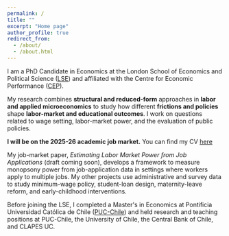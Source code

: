 ```yaml
---
permalink: /
title: ""
excerpt: "Home page"
author_profile: true
redirect_from: 
  - /about/
  - /about.html
---
```


I am a PhD Candidate in Economics at the London School of Economics and Political Science ([LSE](https://www.lse.ac.uk/economics)) and affiliated with the Centre for Economic Performance ([CEP](https://cep.lse.ac.uk)).

My research combines **structural and reduced-form** approaches in **labor and applied microeconomics** to study how different **frictions and policies** shape **labor-market and educational outcomes**. I work on questions related to wage setting, labor-market power, and the evaluation of public policies. 

**I will be on the 2025-26 academic job market.** You can find my CV [here](https://palbagli.github.io/files/CV/Pinjas_Albagli_CV.pdf)

My job-market paper, *Estimating Labor Market Power from Job Applications* (draft coming soon), develops a framework to measure monopsony power from job-application data in settings where workers apply to multiple jobs. My other projects use administrative and survey data to study minimum-wage policy, student-loan design, maternity-leave reform, and early-childhood interventions.

Before joining the LSE, I completed a Master's in Economics at Pontificia Universidad Católica de Chile ([PUC-Chile](https://economia.uc.cl)) and held research and teaching positions at PUC-Chile, the University of Chile, the Central Bank of Chile, and CLAPES UC.
